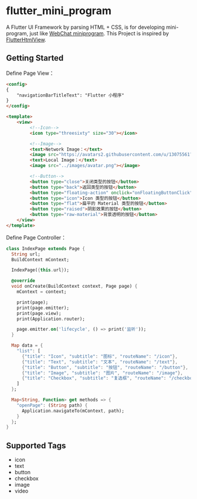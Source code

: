 # flutter_mini_program

A Flutter UI Framework by parsing HTML + CSS, is for developing mini-program, just like [WebChat miniprogram](https://developers.weixin.qq.com/miniprogram/dev/framework/MINA.html). This Project is inspired by [FlutterHtmlView](https://github.com/PonnamKarthik/FlutterHtmlView).

## Getting Started

Define Page View：

```html
<config>
{
    "navigationBarTitleText": "Flutter 小程序"
}
</config>

<template>
    <view>
         <!--Icon-->
         <icon type="threesixty" size="30"></icon>

         <!--Image-->
         <text>Network Image：</text>
         <image src="https://avatars2.githubusercontent.com/u/13075561?s=460&v=4"></image>
         <text>Local Image：</text>
         <image src="../images/avatar.png"></image>

         <!--Button-->
         <button type="close">关闭类型的按钮</button>
         <button type="back">返回类型的按钮</button>
         <button type="floating-action" onclick="onFloatingButtonClick">Icon 类型的按钮</button>
         <button type="icon">Icon 类型的按钮</button>
         <button type="flat">扁平的 Material 类型的按钮</button>
         <button type="raised">阴影效果的按钮</button>
         <button type="raw-material">背景透明的按钮</button>
    </view>
</template>
```

Define Page Controller：

```dart
class IndexPage extends Page {
  String url;
  BuildContext mContext;

  IndexPage({this.url});

  @override
  void onCreate(BuildContext context, Page page) {
    mContext = context;

    print(page);
    print(page.emitter);
    print(page.view);
    print(Application.router);

    page.emitter.on('lifecycle', () => print('监听'));
  }

  Map data = {
    "list": [
      {"title": "Icon", "subtitle": "图标", "routeName": "/icon"},
      {"title": "Text", "subtitle": "文本", "routeName": "/text"},
      {"title": "Button", "subtitle": "按钮", "routeName": "/button"},
      {"title": "Image", "subtitle": "图片", "routeName": "/image"},
      {"title": "Checkbox", "subtitle": "复选框", "routeName": "/checkbox"}
    ]
  };

  Map<String, Function> get methods => {
    "openPage": (String path) {
      Application.navigateTo(mContext, path);
    }
  };
}
```

## Supported Tags

- icon
- text
- button
- checkbox
- image
- video
